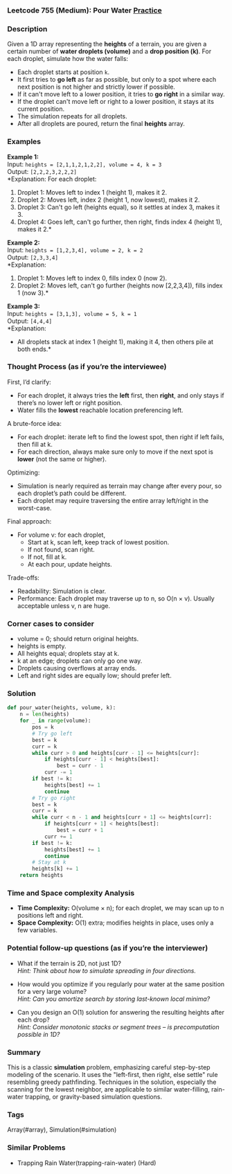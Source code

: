 ### Leetcode 755 (Medium): Pour Water [Practice](https://leetcode.com/problems/pour-water)

### Description  
Given a 1D array representing the **heights** of a terrain, you are given a certain number of **water droplets (volume)** and a **drop position (k)**. For each droplet, simulate how the water falls:  
- Each droplet starts at position `k`.
- It first tries to **go left** as far as possible, but only to a spot where each next position is not higher and strictly lower if possible.
- If it can't move left to a lower position, it tries to **go right** in a similar way.
- If the droplet can't move left or right to a lower position, it stays at its current position.
- The simulation repeats for all droplets.
- After all droplets are poured, return the final **heights** array.

### Examples  

**Example 1:**  
Input: `heights = [2,1,1,2,1,2,2], volume = 4, k = 3`  
Output: `[2,2,2,3,2,2,2]`  
*Explanation: For each droplet:  
1. Droplet 1: Moves left to index 1 (height 1), makes it 2.  
2. Droplet 2: Moves left, index 2 (height 1, now lowest), makes it 2.  
3. Droplet 3: Can't go left (heights equal), so it settles at index 3, makes it 3.  
4. Droplet 4: Goes left, can't go further, then right, finds index 4 (height 1), makes it 2.*

**Example 2:**  
Input: `heights = [1,2,3,4], volume = 2, k = 2`  
Output: `[2,3,3,4]`  
*Explanation:  
1. Droplet 1: Moves left to index 0, fills index 0 (now 2).  
2. Droplet 2: Moves left, can't go further (heights now [2,2,3,4]), fills index 1 (now 3).*

**Example 3:**  
Input: `heights = [3,1,3], volume = 5, k = 1`  
Output: `[4,4,4]`  
*Explanation:  
- All droplets stack at index 1 (height 1), making it 4, then others pile at both ends.*

### Thought Process (as if you’re the interviewee)  
First, I’d clarify:
- For each droplet, it always tries the **left** first, then **right**, and only stays if there’s no lower left or right position.
- Water fills the **lowest** reachable location preferencing left.

A brute-force idea:
- For each droplet: iterate left to find the lowest spot, then right if left fails, then fill at k.
- For each direction, always make sure only to move if the next spot is **lower** (not the same or higher).

Optimizing:
- Simulation is nearly required as terrain may change after every pour, so each droplet’s path could be different.
- Each droplet may require traversing the entire array left/right in the worst-case.

Final approach:
- For volume v: for each droplet,
  - Start at k, scan left, keep track of lowest position.
  - If not found, scan right.
  - If not, fill at k.
  - At each pour, update heights.

Trade-offs:
- Readability: Simulation is clear.
- Performance: Each droplet may traverse up to n, so O(n × v). Usually acceptable unless v, n are huge.

### Corner cases to consider  
- volume = 0; should return original heights.
- heights is empty.
- All heights equal; droplets stay at k.
- k at an edge; droplets can only go one way.
- Droplets causing overflows at array ends.
- Left and right sides are equally low; should prefer left.

### Solution

```python
def pour_water(heights, volume, k):
    n = len(heights)
    for _ in range(volume):
        pos = k
        # Try go left
        best = k
        curr = k
        while curr > 0 and heights[curr - 1] <= heights[curr]:
            if heights[curr - 1] < heights[best]:
                best = curr - 1
            curr -= 1
        if best != k:
            heights[best] += 1
            continue
        # Try go right
        best = k
        curr = k
        while curr < n - 1 and heights[curr + 1] <= heights[curr]:
            if heights[curr + 1] < heights[best]:
                best = curr + 1
            curr += 1
        if best != k:
            heights[best] += 1
            continue
        # Stay at k
        heights[k] += 1
    return heights
```

### Time and Space complexity Analysis  

- **Time Complexity:** O(volume × n); for each droplet, we may scan up to n positions left and right.
- **Space Complexity:** O(1) extra; modifies heights in place, uses only a few variables.

### Potential follow-up questions (as if you’re the interviewer)  

- What if the terrain is 2D, not just 1D?  
  *Hint: Think about how to simulate spreading in four directions.*

- How would you optimize if you regularly pour water at the same position for a very large volume?  
  *Hint: Can you amortize search by storing last-known local minima?*

- Can you design an O(1) solution for answering the resulting heights after each drop?  
  *Hint: Consider monotonic stacks or segment trees – is precomputation possible in 1D?*

### Summary
This is a classic **simulation** problem, emphasizing careful step-by-step modeling of the scenario.
It uses the "left-first, then right, else settle" rule resembling greedy pathfinding.
Techniques in the solution, especially the scanning for the lowest neighbor, are applicable to similar water-filling, rain-water trapping, or gravity-based simulation questions.

### Tags
Array(#array), Simulation(#simulation)

### Similar Problems
- Trapping Rain Water(trapping-rain-water) (Hard)